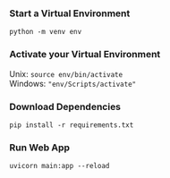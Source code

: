 ### Start a Virtual Environment
```python -m venv env```

### Activate your Virtual Environment
Unix: ```source env/bin/activate```<br>
Windows: ```"env/Scripts/activate"```

### Download Dependencies
```pip install -r requirements.txt```

### Run Web App
```uvicorn main:app --reload```

